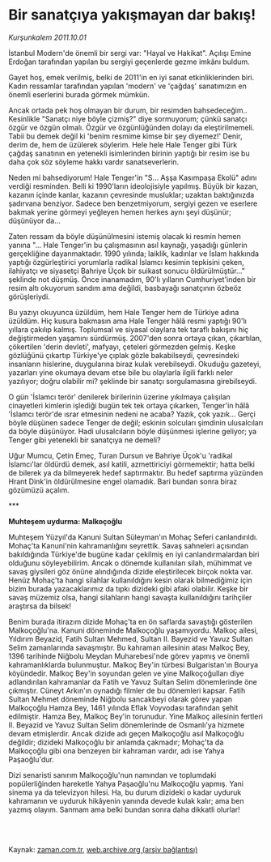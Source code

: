 # Bir sanatçıya yakışmayan dar bakış!

*Kurşunkalem 2011.10.01*

<td class="columnist-detail">
<p>İstanbul Modern'de önemli bir sergi var: "Hayal ve Hakikat". Açılışı Emine Erdoğan tarafından yapılan bu sergiyi geçenlerde gezme imkânı buldum.</p>
<p>
<div id="haberMetinDiv">
<p>Gayet hoş, emek verilmiş, belki de 2011'in en iyi sanat etkinliklerinden biri. Kadın ressamlar tarafından yapılan 'modern' ve 'çağdaş' sanatımızın en önemli eserlerini burada görmek mümkün. 
<p>Ancak ortada pek hoş olmayan bir durum, bir resimden bahsedeceğim.. Kesinlikle "Sanatçı niye böyle çizmiş?" diye sormuyorum; çünkü sanatçı özgür ve özgün olmalı. Özgür ve özgünlüğünden dolayı da eleştirilmemeli. Tabii bu demek değil ki 'benim resmime kimse bir şey diyemez!' Denir, derim de, hem de üzülerek söylerim. Hele hele Hale Tenger gibi Türk çağdaş sanatının en yetenekli isimlerinden birinin yaptığı bir resim ise bu daha çok söz söyleme hakkı vardır sanatseverlerin.
<p>Neden mi bahsediyorum! Hale Tenger'in "S... Aşşa Kasımpaşa Ekolü" adını verdiği resminden. Belli ki 1990'ların ideolojisiyle yapılmış. Büyük bir kazan, kazanın içinde kanlar, kazanın çevresinde musluklar; uzaktan baktığınızda şadırvana benziyor. Sadece ben benzetmiyorum, sergiyi gezen ve eserlere bakmak yerine görmeyi yeğleyen hemen herkes aynı şeyi düşünür; düşünüyor da...
<p>Zaten ressam da böyle düşünülmesini istemiş olacak ki resmin hemen yanına "... Hale Tenger'in bu çalışmasının asıl kaynağı, yaşadığı günlerin gerçekliğine dayanmaktadır. 1990 yılında; laiklik, kadınlar ve İslam hakkında yaptığı özgürleştirici yorumlarla radikal İslamcı kesimin tepkisini çeken, ilahiyatçı ve siyasetçi Bahriye Üçok bir suikast sonucu öldürülmüştür..." şeklinde not düşmüş. Önce inanamadım, 90'lı yılların Cumhuriyet'inden bir resim altı okuyorum sandım ama değildi, basbayağı sanatçının özbeöz görüşleriydi.
<p>Bu yazıyı okuyunca üzüldüm, hem Hale Tenger hem de Türkiye adına üzüldüm. Hiç kusura bakmasın ama Hale Tenger hâlâ resmi yaptığı 90'lı yıllara çakılıp kalmış. Toplumsal ve siyasal olaylara tek taraflı bakışını hiç değiştirmeden yaşamını sürdürmüş. 2007'den sonra ortaya çıkan, çıkartılan, çökertilen 'derin devleti', mafyayı, çeteleri görmezden gelmiş. Keşke gözlüğünü çıkartıp Türkiye'ye çıplak gözle bakabilseydi, çevresindeki insanların hislerine, duygularına biraz kulak verebilseydi. Okuduğu gazeteyi, yazarları yine okumaya devam etse bile bu olaylarla ilgili farklı neler yazılıyor; doğru olabilir mi? şeklinde bir sanatçı sorgulamasına girebilseydi.
<p>O gün 'İslamcı terör' denilerek birilerinin üzerine yıkılmaya çalışılan cinayetleri kimlerin işlediği bugün tek tek ortaya çıkarken, Tenger'in hâlâ 'İslamcı terör'de ısrar etmesinin nedeni ne acaba? Yazık, çok yazık... Gerçi böyle düşünen sadece Tenger de değil; eskinin solcuları şimdinin ulusalcıları da böyle düşünüyor. Hadi ulusalcıların böyle düşünmesi işlerine geliyor; ya Tenger gibi yetenekli bir sanatçıya ne demeli? 
<p>Uğur Mumcu, Çetin Emeç, Turan Dursun ve Bahriye Üçok'u 'radikal İslamcı'lar öldürdü demek, asıl katili, azmettiriciyi görmemektir; hatta belki de bilerek ya da bilmeyerek hedef saptırmaktır. Bu hedef saptırma yüzünden Hrant Dink'in öldürülmesine engel olamadık. Bari bundan sonra biraz gözümüzü açalım. 
<p>***
<p><b>Muhteşem uydurma: Malkoçoğlu</b>
<p>Muhteşem Yüzyıl'da Kanuni Sultan Süleyman'ın Mohaç Seferi canlandırıldı. Mohaç'ta Kanuni'nin kahramanlığını seyrettik. Savaş sahneleri açısından bakıldığında Türkiye'de bugüne kadar çekilmiş en iyi canlandırmalardan biri olduğunu söyleyebilirim. Ancak o dönemde kullanılan silah, mühimmat ve savaş giysileri göz önüne alındığında dizide eleştirilecek birçok nokta var. Henüz Mohaç'ta hangi silahlar kullanıldığını kesin olarak bilmediğimiz için bizim burada yazacaklarımız da tıpkı dizideki gibi afaki olabilir. Keşke bir savaş müzemiz olsa, hangi silahların hangi savaşta kullanıldığını tarihçiler araştırsa da bilsek!
<p>Benim burada itirazım dizide Mohaç'ta en ön saflarda savaştığı gösterilen Malkoçoğlu'na. Kanuni döneminde Malkoçoğlu yaşamıyordu. Malkoç ailesi, Yıldırım Beyazid, Fatih Sultan Mehmed, Sultan II. Bayezid ve Yavuz Sultan Selim zamanlarında savaşmıştır. Bu kahraman ailesinin atası Malkoç Bey, 1396 tarihinde Niğbolu Meydan Muharebesi'nde görev yapmış ve önemli kahramanlıklarda bulunmuştur. Malkoç Bey'in türbesi Bulgaristan'ın Bourya köyündedir. Malkoç Bey'in soyundan gelen ve yine Malkoçoğulları diye adlandırılan kahramanlar da Fatih ve Yavuz Sultan Selim dönemlerinde öne çıkmıştır. Cüneyt Arkın'ın oynadığı filmler de bu dönemleri kapsar. Fatih Sultan Mehmet döneminde Niğbolu sancakbeyi olarak görev yapan Malkoçoğlu Hamza Bey, 1461 yılında Eflak Voyvodası tarafından şehit edilmiştir. Hamza Bey, Malkoç Bey'in torunudur. Yine Malkoç ailesinin fertleri II. Beyazid ve Yavuz Sultan Selim dönemlerinde de Osmanlı'ya hizmete devam etmişlerdir. Ancak dizide adı geçen Malkoçoğlu asıl Malkoçoğlu değildir; dizideki Malkoçoğlu bir anlamda çakmadır; Mohaç'ta da Malkoçoğlu gibi ona benzeyen bir kahraman vardır, adı ise Yahya Paşaoğlu'dur.
<p>Dizi senaristi sanırım Malkoçoğlu'nun namından ve toplumdaki popülerliğinden hareketle Yahya Paşaoğlu'nu Malkoçoğlu yapmış. Yani sinema ya da televizyon hilesi. Ha, bu durum dizideki o kadar uyduruk kahramanın ve uyduruk hikâyenin yanında devede kulak kalır; ama ben yazmış olayım. Sanmam ama belki bundan sonra daha dikkatli olurlar! </p></p></p></p></p></p></p></p></p></p></p></p></div>
</p>


<p><br>
		 </br></p></td>

Kaynak: [zaman.com.tr](http://zaman.com.tr/yazar.do?yazino=1185430), [web.archive.org (arşiv bağlantısı)](http://web.archive.org/web/20111213101631/http://zaman.com.tr/yazar.do?yazino=1185430)

